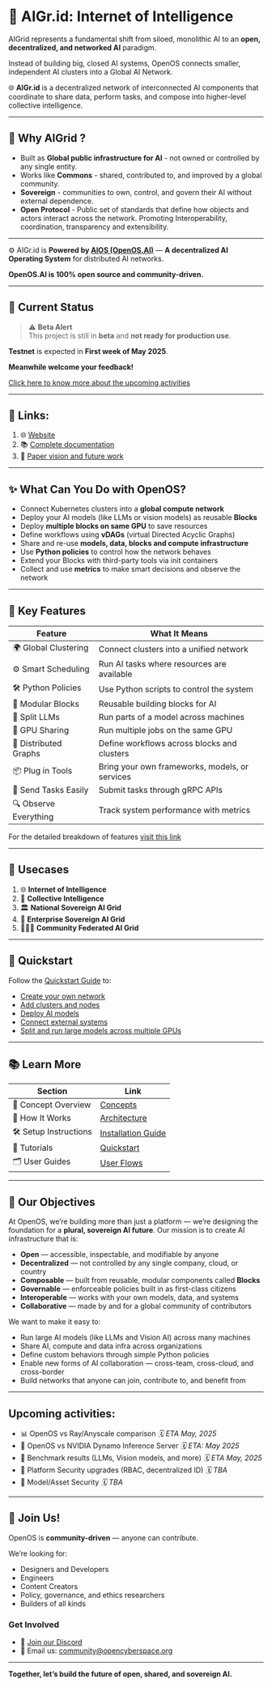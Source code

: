 # 🧠 **AIGr.id: Internet of Intelligence**
 
AIGrid represents a fundamental shift from siloed, monolithic AI to an **open, decentralized, and networked AI** paradigm.
 
Instead of building big, closed AI systems, OpenOS connects smaller, independent AI clusters into a Global AI Network.
 
 
🌐 **AIGr.id** is a decentralized network of interconnected AI components that coordinate to share data, perform tasks, and compose into higher-level collective intelligence.
 
---
 
## 🧩 Why AIGrid ?
 
- Built as **Global public infrastructure for AI** -  not owned or controlled by any single entity. <br>
- Works like **Commons** - shared, contributed to, and improved by a global community.
- **Sovereign** - communities to own, control, and govern their AI without external dependence.
- **Open Protocol** - Public set of standards that define how objects and actors interact across the network. Promoting Interoperability, coordination, transparency and extensibility.
 
---
 
⚙️ AIGr.id is **Powered by [AIOS (OpenOS.AI)](https://aigr.id)** — **A decentralized AI Operating System** for distributed AI networks.
 
**OpenOS.AI is 100% open source and community-driven.**

---

## 🚧 Current Status

> ⚠️ **Beta Alert**  
This project is still in **beta** and **not ready for production use**.  

**Testnet** is expected in **First week of May 2025**.

**Meanwhile welcome your feedback!**


[Click here to know more about the upcoming activities](index2.md#upcoming-activities)

---

## 🔗 Links:

1. 🌐 [Website](https://aigr.id)
2. 📚 [Complete documentation](https://docs.aigr.id)
3. 📝 [Paper vision and future work](https://resources.aigr.id)

---

## ✨ What Can You Do with OpenOS?

- Connect Kubernetes clusters into a **global compute network**
- Deploy your AI models (like LLMs or vision models) as reusable **Blocks**
- Deploy **multiple blocks on same GPU** to save resources
- Define workflows using **vDAGs** (virtual Directed Acyclic Graphs)
- Share and re-use **models, data, blocks and compute infrastructure**
- Use **Python policies** to control how the network behaves
- Extend your Blocks with third-party tools via init containers
- Collect and use **metrics** to make smart decisions and observe the network


---

## 🧰 Key Features

| Feature             | What It Means                                     |
|---------------------|---------------------------------------------------|
| 🌍 Global Clustering | Connect clusters into a unified network           |
| ⚙️ Smart Scheduling  | Run AI tasks where resources are available        |
| 🛠️ Python Policies   | Use Python scripts to control the system          |
| 🧱 Modular Blocks     | Reusable building blocks for AI                   |
| 🧠 Split LLMs        | Run parts of a model across machines              |
| 🧪 GPU Sharing       | Run multiple jobs on the same GPU                 |
| 🔗 Distributed Graphs | Define workflows across blocks and clusters |
| 📦 Plug in Tools     | Bring your own frameworks, models, or services    |
| 📡 Send Tasks Easily  | Submit tasks through gRPC APIs                   |
| 🔍 Observe Everything| Track system performance with metrics             |


For the detailed breakdown of features [visit this link](https://docs.aigr.id/#breakdown-of-features)

---

## 📌 Usecases

1. 🌐 **Internet of Intelligence**  
2. 🧠 **Collective Intelligence**  
3. 🏛️ **National Sovereign AI Grid**  
4. 🏢 **Enterprise Sovereign AI Grid**  
5. 🧑‍🤝‍🧑 **Community Federated AI Grid**

---

## 🚀 Quickstart

Follow the [Quickstart Guide](tutorial/tutorial.md) to:

- [Create your own network](tutorial/tutorial.md#creating-a-new-network)
- [Add clusters and nodes](tutorial/tutorial.md#joining-a-cluster-to-an-existing-network)
- [Deploy AI models](tutorial/tutorial.md#steps-to-deploy-a-block)
- [Connect external systems](tutorial/tutorial.md#deploying-external-system-along-with-the-block-using-init-containers)
- [Split and run large models across multiple GPUs](tutorial/tutorial.md#splitting-llms-and-deploying-them-across-the-network-as-a-vdag)

---

## 📚 Learn More

| Section | Link |
|--------|------|
| 📄 Concept Overview | [Concepts](getting-started/concepts.md) |
| 🧭 How It Works | [Architecture](arch.md) |
| 🛠️ Setup Instructions | [Installation Guide](installation/installation.md) |
| 🧪 Tutorials | [Quickstart](tutorial/tutorial.md) |
| 🗂️ User Guides | [User Flows](getting-started/userflow-network.md) |

---

## 🎯 Our Objectives

At OpenOS, we’re building more than just a platform — we’re designing the foundation for a **plural, sovereign AI future**. Our mission is to create AI infrastructure that is:

- **Open** — accessible, inspectable, and modifiable by anyone  
- **Decentralized** — not controlled by any single company, cloud, or country  
- **Composable** — built from reusable, modular components called **Blocks**  
- **Governable** — enforceable policies built in as first-class citizens  
- **Interoperable** — works with your own models, data, and systems  
- **Collaborative** — made by and for a global community of contributors  

We want to make it easy to:

- Run large AI models (like LLMs and Vision AI) across many machines  
- Share AI, compute and data infra across organizations  
- Define custom behaviors through simple Python policies  
- Enable new forms of AI collaboration — cross-team, cross-cloud, and cross-border  
- Build networks that anyone can join, contribute to, and benefit from

---

## Upcoming activities:

- 📊 OpenOS vs Ray/Anyscale comparison *🗓️ ETA May, 2025*
- 🚀 OpenOS vs NVIDIA Dynamo Inference Server *🗓️ ETA: May 2025*
- 🧪 Benchmark results (LLMs, Vision models, and more) *🗓️ ETA May, 2025*
- 🔐 Platform Security upgrades (RBAC, decentralized ID) *🗓️ TBA*
- 💾 Model/Asset Security *🗓️ TBA*

---

## 🤝 Join Us!

OpenOS is **community-driven** — anyone can contribute.

We’re looking for:

- Designers and Developers
- Engineers
- Content Creators
- Policy, governance, and ethics researchers
- Builders of all kinds

### Get Involved

- 💬 [Join our Discord](https://discord.gg/W24vZFNB)  
- 📧 Email us: [community@opencyberspace.org](mailto:community@opencyberspace.org)

---

**Together, let’s build the future of open, shared, and sovereign AI.**
